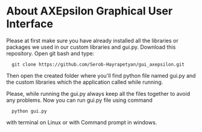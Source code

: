 # About AXEpsilon Graphical User Interface

Please at first make sure you have already installed all the libraries or packages we used in our custom libraries and gui.py.
Download this repository. Open git bash and type:

      git clone https://github.com/Serob-Hayrapetyan/gui_axepsilon.git
      
Then open the created folder where you'll find python file named gui.py and the custom libraries which the application called while running.

Please, while running the gui.py always keep all the files together to avoid any problems. Now you can run gui.py file using command 

      python gui.py 
      
with terminal on Linux or with Command prompt in windows.
